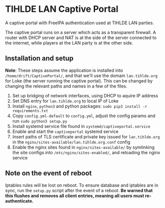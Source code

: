 # TIHLDE LAN Captive Portal
A captive portal with FreeIPA authentication used at TIHLDE LAN parties.

The captive portal runs on a server which acts as a transparent firewall. A router with DHCP server and NAT is at the side of the server connected to the internet, while players at the LAN party is at the other side.

## Installation and setup
**Note**: These steps assume the application is installed into `/home/drift/CaptivePortal/`, and that we'll use the domain `lan.tihlde.org` for Loke (the server running the captive portal). This can be changed by changing the relevant paths and names in a few of the files.

1. Set up bridging of network interfaces, using DHCP to aquire IP address
2. Set DNS entry for `lan.tihlde.org` to local IP of Loke
3. Install `nginx`, `python3` and python packages: `sudo pip3 install -r requirements.txt`
4. Copy `config.yml-default` to `config.yml`, adjust the config params and run `sudo python3 setup.py`
5. Install systemd service file found in `systemd/captiveportal.service`
6. Enable and start the `captiveportal` systemd service
7. Insert paths of TLS certificate and private key issued for `lan.tihlde.org` in the `nginx/sites-available/lan.tihlde.org.conf` config
8. Enable the nginx sites found in `nginx/sites-available/` by symlinking the site configs into `/etc/nginx/sites-enabled/`, and reloading the nginx service

## Note on the event of reboot
Iptables rules will be lost on reboot. To ensure database and iptables are in sync, run the `setup.py` script after the event of a reboot. **Be warned that this flushes and removes all client entries, meaning all users must re-authenticate.**
